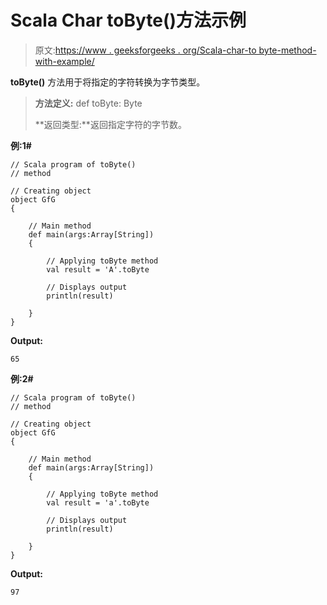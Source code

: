 # Scala Char toByte()方法示例

> 原文:[https://www . geeksforgeeks . org/Scala-char-to byte-method-with-example/](https://www.geeksforgeeks.org/scala-char-tobyte-method-with-example/)

**toByte()** 方法用于将指定的字符转换为字节类型。

> **方法定义:** def toByte: Byte
> 
> **返回类型:**返回指定字符的字节数。

**例:1#**

```
// Scala program of toByte()
// method

// Creating object
object GfG
{ 

    // Main method
    def main(args:Array[String])
    {

        // Applying toByte method
        val result = 'A'.toByte

        // Displays output
        println(result)

    }
} 
```

**Output:**

```
65

```

**例:2#**

```
// Scala program of toByte()
// method

// Creating object
object GfG
{ 

    // Main method
    def main(args:Array[String])
    {

        // Applying toByte method
        val result = 'a'.toByte

        // Displays output
        println(result)

    }
} 
```

**Output:**

```
97

```
